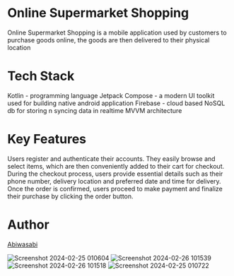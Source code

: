 # Online Supermarket Shopping

Online Supermarket Shopping is a mobile application used by customers to purchase goods online,
the goods are then delivered to their physical location

# Tech Stack

Kotlin - programming language
Jetpack Compose - a modern UI toolkit used for building native android application
Firebase - cloud based NoSQL db for storing n syncing data in realtime
MVVM architecture

# Key Features

Users register and authenticate their accounts. They easily browse and select items, which are then
conveniently added to their cart for checkout. During the checkout process, users provide essential
details such as their phone number, delivery location and preferred date and time for delivery.
Once the order is confirmed, users proceed to make payment and finalize their purchase by clicking
the order button.

# Author

[Abiwasabi](https://github.com/abiwasabi-star)

![Screenshot 2024-02-25 010604](https://github.com/Abigael-Wasabi/signupANDROID/assets/94919325/55071029-6c0d-4f16-962e-b268d9cb04ba)
![Screenshot 2024-02-26 101539](https://github.com/Abigael-Wasabi/signupANDROID/assets/94919325/52f61ed6-187f-4a0a-aebf-4fba0f6f0d9b)
![Screenshot 2024-02-26 101518](https://github.com/Abigael-Wasabi/signupANDROID/assets/94919325/ff8fe273-6516-49d1-8f76-9619a7bcd72f)
![Screenshot 2024-02-25 010722](https://github.com/Abigael-Wasabi/signupANDROID/assets/94919325/3483bdac-8669-49ae-96f1-98e1bff19f18)


